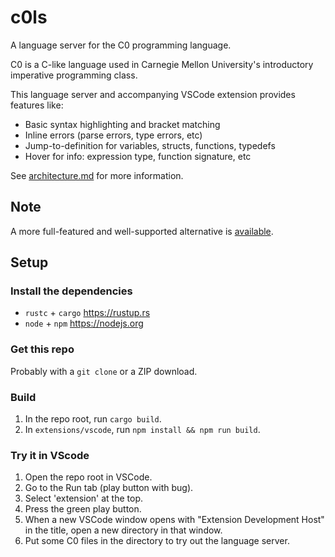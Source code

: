 # c0ls

A language server for the C0 programming language.

C0 is a C-like language used in Carnegie Mellon University's introductory
imperative programming class.

This language server and accompanying VSCode extension provides features like:

- Basic syntax highlighting and bracket matching
- Inline errors (parse errors, type errors, etc)
- Jump-to-definition for variables, structs, functions, typedefs
- Hover for info: expression type, function signature, etc

See [architecture.md](docs/architecture.md) for more information.

## Note

A more full-featured and well-supported alternative is [available][1].

## Setup

### Install the dependencies

- `rustc` + `cargo` https://rustup.rs
- `node` + `npm` https://nodejs.org

### Get this repo

Probably with a `git clone` or a ZIP download.

### Build

1. In the repo root, run `cargo build`.
2. In `extensions/vscode`, run `npm install && npm run build`.

[1]: https://github.com/CalLavicka/c0-vscode-extension

### Try it in VScode

1. Open the repo root in VSCode.
2. Go to the Run tab (play button with bug).
3. Select 'extension' at the top.
4. Press the green play button.
5. When a new VSCode window opens with "Extension Development Host" in the
   title, open a new directory in that window.
6. Put some C0 files in the directory to try out the language server.

